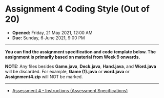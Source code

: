 # Assignment 4 Coding Style (Out of 20)

- **Opened:** Friday, 21 May 2021, 12:00 AM
- **Due:** Sunday, 6 June 2021, 9:00 PM
---
**You can find the assignment specification and code template below. The assignment is primarily based on material from Week 9 onwards.**

**NOTE:** Any files besides **Game.java**, **Deck.java**, **Hand.java**, and **Word.java** will be discarded. For example, **Game (1).java** or **word.java** or **Assignment4.zip** will NOT be marked.

---

- [Assessment 4 - Instructions (Assessment Specifications)](https://github.com/AvaMGardiner/COMP1010-Fundamentals-of-Computer-Science/files/15181991/COMP1010_Assignment_4.pdf)

